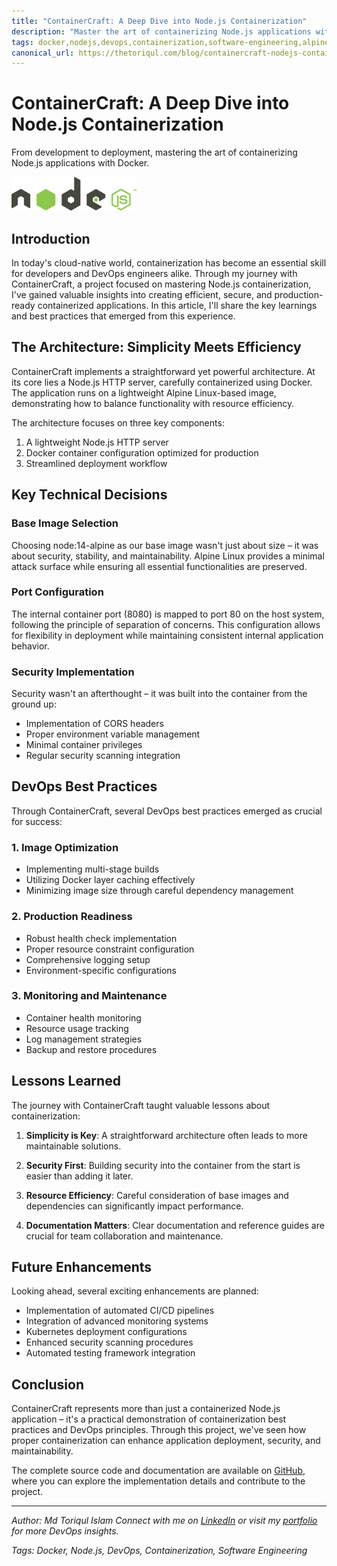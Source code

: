 ```yaml
---
title: "ContainerCraft: A Deep Dive into Node.js Containerization"
description: "Master the art of containerizing Node.js applications with Docker through practical implementation of DevOps best practices, security measures, and production-ready configurations."
tags: docker,nodejs,devops,containerization,software-engineering,alpine-linux,deployment
canonical_url: https://thetoriqul.com/blog/containercraft-nodejs-containerization
---
```


# ContainerCraft: A Deep Dive into Node.js Containerization

From development to deployment, mastering the art of containerizing Node.js applications with Docker.

![Node.js and Docker](https://raw.githubusercontent.com/docker-library/docs/01c12653951b2fe592c1f93a13b4e289ada0e3a1/node/logo.png)

## Introduction

In today's cloud-native world, containerization has become an essential skill for developers and DevOps engineers alike. Through my journey with ContainerCraft, a project focused on mastering Node.js containerization, I've gained valuable insights into creating efficient, secure, and production-ready containerized applications. In this article, I'll share the key learnings and best practices that emerged from this experience.

## The Architecture: Simplicity Meets Efficiency

ContainerCraft implements a straightforward yet powerful architecture. At its core lies a Node.js HTTP server, carefully containerized using Docker. The application runs on a lightweight Alpine Linux-based image, demonstrating how to balance functionality with resource efficiency.

The architecture focuses on three key components:
1. A lightweight Node.js HTTP server
2. Docker container configuration optimized for production
3. Streamlined deployment workflow

## Key Technical Decisions

### Base Image Selection
Choosing node:14-alpine as our base image wasn't just about size – it was about security, stability, and maintainability. Alpine Linux provides a minimal attack surface while ensuring all essential functionalities are preserved.

### Port Configuration
The internal container port (8080) is mapped to port 80 on the host system, following the principle of separation of concerns. This configuration allows for flexibility in deployment while maintaining consistent internal application behavior.

### Security Implementation
Security wasn't an afterthought – it was built into the container from the ground up:
- Implementation of CORS headers
- Proper environment variable management
- Minimal container privileges
- Regular security scanning integration

## DevOps Best Practices

Through ContainerCraft, several DevOps best practices emerged as crucial for success:

### 1. Image Optimization
- Implementing multi-stage builds
- Utilizing Docker layer caching effectively
- Minimizing image size through careful dependency management

### 2. Production Readiness
- Robust health check implementation
- Proper resource constraint configuration
- Comprehensive logging setup
- Environment-specific configurations

### 3. Monitoring and Maintenance
- Container health monitoring
- Resource usage tracking
- Log management strategies
- Backup and restore procedures

## Lessons Learned

The journey with ContainerCraft taught valuable lessons about containerization:

1. **Simplicity is Key**: A straightforward architecture often leads to more maintainable solutions.

2. **Security First**: Building security into the container from the start is easier than adding it later.

3. **Resource Efficiency**: Careful consideration of base images and dependencies can significantly impact performance.

4. **Documentation Matters**: Clear documentation and reference guides are crucial for team collaboration and maintenance.

## Future Enhancements

Looking ahead, several exciting enhancements are planned:

- Implementation of automated CI/CD pipelines
- Integration of advanced monitoring systems
- Kubernetes deployment configurations
- Enhanced security scanning procedures
- Automated testing framework integration

## Conclusion

ContainerCraft represents more than just a containerized Node.js application – it's a practical demonstration of containerization best practices and DevOps principles. Through this project, we've seen how proper containerization can enhance application deployment, security, and maintainability.

The complete source code and documentation are available on [GitHub](https://github.com/TheToriqul/single-container-app), where you can explore the implementation details and contribute to the project.

---

*Author: Md Toriqul Islam*
*Connect with me on [LinkedIn](https://www.linkedin.com/in/thetoriqul/) or visit my [portfolio](https://thetoriqul.com) for more DevOps insights.*

*Tags: Docker, Node.js, DevOps, Containerization, Software Engineering*